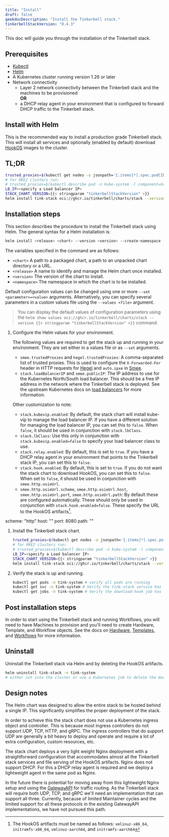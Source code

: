 ```yaml
---
title: "Install"
draft: false
geekdocDescription: "Install the Tinkerbell stack."
tinkerbellStackVersion: "0.4.3"
---
```


This doc will guide you through the installation of the Tinkerbell stack.

## Prerequisites

- [Kubectl](https://kubernetes.io/docs/tasks/tools/install-kubectl/)
- [Helm](https://helm.sh/docs/intro/install/)
- A Kubernetes cluster running version 1.26 or later
- Network connectivity
  - Layer 2 network connectivity between the Tinkerbell stack and the machines to be provisioned  
  **OR**
  - a DHCP relay agent in your environment that is configured to forward DHCP traffic to the Tinkerbell stack.

## Install with Helm

This is the recommended way to install a production grade Tinkerbell stack. This will install all services and optionally (enabled by default) download [HookOS](https://github.com/tinkerbell/hook) images to the cluster.

## TL;DR

```bash
trusted_proxies=$(kubectl get nodes -o jsonpath='{.items[*].spec.podCIDR}' | tr ' ' ',')
# for RKE2 clusters run: 
# trusted_proxies=$(kubectl describe pod -n kube-system -l component=kube-controller-manager | grep "cluster-cidr" | xargs | cut -d"=" -f2)
LB_IP=<specify a Load balancer IP>
STACK_CHART_VERSION={{< stringparam "tinkerbellStackVersion" >}}
helm install tink-stack oci://ghcr.io/tinkerbell/charts/stack --version "$STACK_CHART_VERSION" --create-namespace --namespace tink-system --wait --set "smee.trustedProxies={${trusted_proxies}}" --set "hegel.trustedProxies={${trusted_proxies}}" --set "stack.loadBalancerIP=$LB_IP" --set "smee.publicIP=$LB_IP"
```

## Installation steps

This section describes the procedure to install the Tinkerbell stack using Helm. The general syntax for a Helm installation is:

```bash
helm install <release> <chart> --version <version> --create-namespace --namespace <namespace> --wait [--set <other_parameters>]
```

The variables specified in the command are as follows:

- `<chart>` A path to a packaged chart, a path to an unpacked chart directory or a URL.
- `<release>` A name to identify and manage the Helm chart once installed.
- `<version>` The version of the chart to install.
- `<namespace>` The namespace in which the chart is to be installed.

Default configuration values can be changed using one or more `--set <parameter>=<value>` arguments. Alternatively, you can specify several parameters in a custom values file using the `--values <file>` argument.

> You can display the default values of configuration parameters using the `helm show values oci://ghcr.io/tinkerbell/charts/stack --version {{< stringparam "tinkerbellStackVersion" >}}` command.

1. Configure the Helm values for your environment.

   The following values are required to get the stack up and running in your environment. They are set either in a values file or as `--set` arguments.

   - `smee.trustedProxies` and `hegel.trustedProxies`: A comma-separated list of trusted proxies. This is used to configure the `X-Forwarded-For` header in HTTP requests for [Hegel] and `auto.ipxe` in [Smee].
   - `stack.loadBalancerIP` and `smee.publicIP`: The IP address to use for the Kubernetes North/South load balancer. This should be a free IP address in the network where the Tinkerbell stack is deployed. See the upstream Kubernetes docs on [load balancers] for more information.

   Other customization to note:

   - `stack.kubevip.enabled`: By default, the stack chart will install kube-vip to manage the load balancer IP. If you have a different solution for managing the load balancer IP, you can set this to `false`. When `false`, it should be used in conjunction with `stack.lbClass`.
   - `stack.lbClass`: Use this only in conjunction with `stack.kubevip.enabled=false` to specify your load balancer class to use.
   - `stack.relay.enabled`: By default, this is set to `true`. If you have a DHCP relay agent in your environment that points to the Tinkerbell stack IP, you can set this to `false`.
   - `stack.hook.enabled`: By default, this is set to `true`. If you do not want the stack chart to download HookOS, you can set this to `false`. When set to `false`, it should be used in conjunction with `smee.http.osieUrl`.
   - `smee.http.osieUrl.scheme`, `smee.http.osieUrl.host`, `smee.http.osieUrl.port`, `smee.http.osieUrl.path`: By default these are configured automatically. These should only be used in conjunction with `stack.hook.enabled=false`. These specify the URL to the HookOS artifacts[^1].

scheme: "http"
    host: ""
    port: 8080
    path: ""

1. Install the Tinkerbell stack chart.

   ```bash
   trusted_proxies=$(kubectl get nodes -o jsonpath='{.items[*].spec.podCIDR}' | tr ' ' ',')
   # for RKE2 clusters run: 
   # trusted_proxies=$(kubectl describe pod -n kube-system -l component=kube-controller-manager | grep "cluster-cidr" | xargs | cut -d"=" -f2)
   LB_IP=<specify a Load balancer IP>
   STACK_CHART_VERSION={{< stringparam "tinkerbellStackVersion" >}}
   helm install tink-stack oci://ghcr.io/tinkerbell/charts/stack --version "$STACK_CHART_VERSION" --create-namespace --namespace tink-system --wait --set "smee.trustedProxies={${trusted_proxies}}" --set "hegel.trustedProxies={${trusted_proxies}}" --set "stack.loadBalancerIP=$LB_IP" --set "smee.publicIP=$LB_IP"
   ```

1. Verify the stack is up and running.

   ```bash
   kubectl get pods -n tink-system # verify all pods are running
   kubectl get svc -n tink-system # Verify the tink-stack service has the IP you specified with $LB_IP under the EXTERNAL-IP column
   kubectl get jobs -n tink-system # Verify the download-hook job has completed
   ```

## Post installation steps

In order to start using the Tinkerbell stack and running Workflows, you will need to have Machines to provision and you'll need to create Hardware, Template, and Workflow objects.
See the docs on [Hardware], [Templates], and [Workflows] for more information.

## Uninstall

Uninstall the Tinkerbell stack via Helm and by deleting the HookOS artifacts.

```bash
helm uninstall tink-stack -n tink-system
# either ssh into the cluster or use a Kubernetes job to delete the HookOS artifacts. By default the will live on the host at /opt/hook. See `stack.hook.downloadsDest`.
```

## Design notes

The Helm chart was designed to allow the entire stack to be hosted behind a single IP. This significantly simplifies the proper deployment of the stack.

In order to achieve this the stack chart does not use a Kubernetes ingress object and controller. This is because most ingress controllers do not support UDP, TCP, HTTP, and gRPC. The ingress controllers that do support UDP are generally a bit heavy to deploy and operate and require a lot of extra configuration, custom resources, etc.

The stack chart deploys a very light weight Nginx deployment with a straightforward configuration that accommodates almost all the Tinkerbell stack services and file serving of the HookOS artifacts. Nginx does not support DHCP. For this a DHCP relay agent is required and we deploy a lightweight agent in the same pod as Nginx.

In the future there is potential for moving away from this lightweight Nginx setup and using the [GatewayAPI] for traffic routing. As the Tinkerbell stack will require both UDP, TCP, and gRPC we'll need an implementation that can support all three. Currently, because of limited Maintainer cycles and the limited support for all these protocols in the existing GatewayAPI implementations, we have not pursued this path.

[^1]: The HookOS artifacts must be named as follows: `vmlinuz-x86_64`, `initramfs-x86_64`, `vmlinuz-aarch64`, and `initramfs-aarch64`

[GatewayAPI]: <https://kubernetes.io/docs/concepts/services-networking/gateway/>
[Hegel]: /docs/services/hegel
[Smee]: /docs/services/smee
[Hardware]: /docs/concepts/hardware
[Templates]: /docs/concepts/templates
[Workflows]: /docs/concepts/workflows
[load balancers]: <https://kubernetes.io/docs/concepts/services-networking/service/#loadbalancer>
